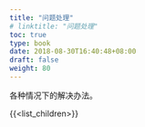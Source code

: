 ```yaml
---
title: "问题处理"
# linktitle: "问题处理"
toc: true
type: book
date: 2018-08-30T16:40:48+08:00
draft: false
weight: 80
---
```


各种情况下的解决办法。

{{<list_children>}}
